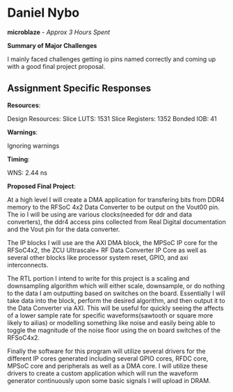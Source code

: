# Daniel Nybo 

**microblaze** - *Approx 3 Hours Spent*

**Summary of Major Challenges**

I mainly faced challenges getting io pins named correctly and coming up with a good final project proposal.

## Assignment Specific Responses

**Resources**:

Design Resources: 
    Slice LUTS: 1531
    Slice Registers: 1352
    Bonded IOB: 41

**Warnings**:

Ignoring warnings

**Timing**:

WNS: 2.44 ns

**Proposed Final Project**:

At a high level I will create a DMA application for transfering bits from DDR4 memory to the RFSoC 4x2 Data Converter to be output on the Vout00 pin. The io I will be using are various clocks(needed for ddr and data converters), the ddr4 access pins collected from Real Digital documentation and the Vout pin for the data converter. 

The IP blocks I will use are the AXI DMA block, the MPSoC IP core for the RFSoC4x2, the ZCU Ultrascale+ RF Data Converter IP Core as well as several other blocks like processor system reset, GPIO, and axi interconnects. 

The RTL portion I intend to write for this project is a scaling and downsampling algorithm which will either scale, downsample, or do nothing to the data I am outputting based on switches on the board. Essentially I will take data into the block, perform the desired algorithm, and then output it to the Data Converter via AXI. This will be useful for quickly seeing the affects of a lower sample rate for specific waveforms(sawtooth or square more likely to ailias) or modelling something like noise and easily being able to toggle the magnitude of the noise floor using the on board switches of the RFSoC4x2. 

Finally the software for this program will utilize several drivers for the different IP cores generated including several GPIO cores, RFDC core, MPSoC core and peripherals as well as a DMA core. I will utilize these drivers to create a custom application which will run the waveform generator continuously upon some basic signals I will upload in DRAM. 
